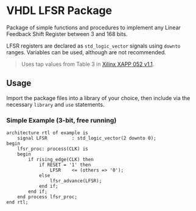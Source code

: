 VHDL LFSR Package
=================
Package of simple functions and procedures to implement any Linear Feedback
Shift Register between 3 and 168 bits.

LFSR registers are declared as `std_logic_vector` signals using `downto` ranges.
Variables can be used, although are not recommended.

> Uses tap values from Table 3 in [Xilinx XAPP 052 v1.1](https://www.xilinx.com/support/documentation/application_notes/xapp052.pdf).

## Usage
Import the package files into a library of your choice, then include via the
necessary `library` and `use` statements.

### Simple Example (3-bit, free running)
```
architecture rtl of example is
    signal LFSR         : std_logic_vector(2 downto 0);
begin
    lfsr_proc: process(CLK) is
    begin
        if rising_edge(CLK) then
            if RESET = '1' then
                LFSR    <= (others => '0');
            else
                lfsr_advance(LFSR);
            end if;
        end if;
    end process lfsr_proc;
end rtl;
```